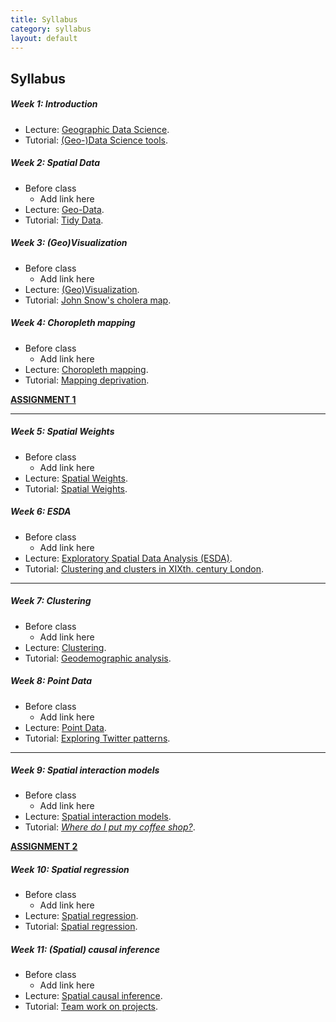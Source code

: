 ```yaml
---
title: Syllabus
category: syllabus
layout: default
---
```


## Syllabus

##### Week 1: Introduction

* Lecture: [Geographic Data Science](notes/Class_01.html).
* Tutorial: [(Geo-)Data Science tools](labs/Lab_01.html).

##### Week 2: Spatial Data

* Before class
    * Add link here
* Lecture: [Geo-Data](notes/Class_02.html).
* Tutorial: [Tidy Data](labs/Lab_02.html).

##### Week 3: (Geo)Visualization

* Before class
    * Add link here
* Lecture: [(Geo)Visualization](notes/Class_03.html).
* Tutorial: [John Snow's cholera map](labs/Lab_03.html).

##### Week 4: Choropleth mapping

* Before class
    * Add link here
* Lecture: [Choropleth mapping](notes/Class_04.html).
* Tutorial: [Mapping deprivation](labs/Lab_04.html).

[**ASSIGNMENT 1**](assignments/task_01.html)

-----

##### Week 5: Spatial Weights

* Before class
    * Add link here
* Lecture: [Spatial Weights](notes/Class_05.html).
* Tutorial: [Spatial Weights](labs/Lab_05.html).

##### Week 6: ESDA

* Before class
    * Add link here
* Lecture: [Exploratory Spatial Data Analysis (ESDA)](notes/Class_06.html).
* Tutorial: [Clustering and clusters in XIXth. century London](labs/Lab_06.html).

-----

##### Week 7: Clustering

* Before class
    * Add link here
* Lecture: [Clustering](notes/Class_07.html).
* Tutorial: [Geodemographic analysis](labs/Lab_07.html).

##### Week 8: Point Data

* Before class
    * Add link here
* Lecture: [Point Data](notes/Class_08.html).
* Tutorial: [Exploring Twitter patterns](labs/Lab_08.html).

-----

##### Week 9: Spatial interaction models

* Before class
    * Add link here
* Lecture: [Spatial interaction models](notes/Class_10.html).
* Tutorial: [*Where do I put my coffee shop?*](labs/Lab_10.html).

[**ASSIGNMENT 2**](assignments/task_02.html)

##### Week 10: Spatial regression

* Before class
    * Add link here
* Lecture: [Spatial regression](notes/Class_11.html).
* Tutorial: [Spatial regression](labs/Lab_11.html).

##### Week 11: (Spatial) causal inference

* Before class
    * Add link here
* Lecture: [Spatial causal inference](notes/Class_12.html).
* Tutorial: [Team work on projects](labs/Lab_12.html).


